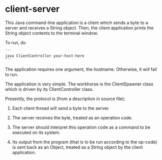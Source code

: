 client-server
=============

This Java command-line application is a client which sends a byte to a server and 
receives a String object. Then, the client application prints the String object 
contents to the terminal window.


To run, do

	```
	java ClientController your-host-here
	```

The application requires one argument, the hostname. Otherwise, it will fail to run.




The application is very simple. The workhorse is the ClientSpawner class which 
is driven by its ClientController class. 


Presently, the protocol is (from a description in source file):

1. Each client thread will send a byte to
   the server.

2. The server receives the byte, treated as an operation code.

3. The server should interpret this operation code as a command to be
   executed on its system.

4. Its output from the program (that is to be run according to the
   op-code) is sent back as an Object, treated as a String object
   by the client application.




